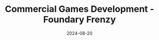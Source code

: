 ---
youtubeId: LWVKgK0nHd8
layout: projectpage
title: "Commercial Games Development - Foundary Frenzy"
description: "Interactive and Educational minigames on a big screen!"
projectyear: 2020
projectperiod: Year 3
project_url: 
date: 2024-08-20
engine: Unity
categories: FinishedProject
skills: "Unity, Touch Controls"
bannerimage: "/zd2hortontest.github.io/assets/img/UniProjects.png"
---